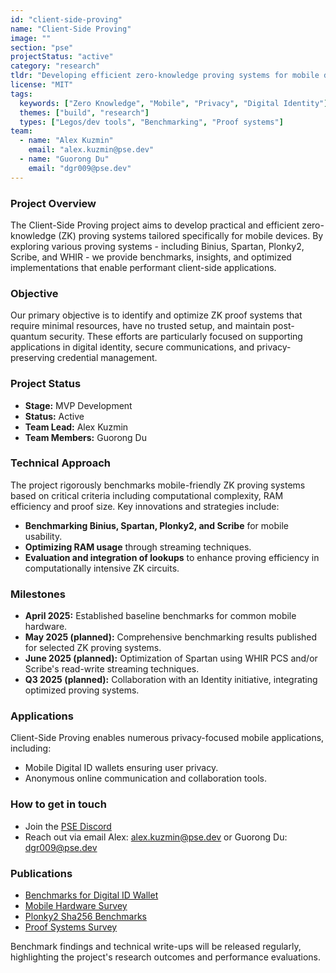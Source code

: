 ```yaml
---
id: "client-side-proving"
name: "Client-Side Proving"
image: ""
section: "pse"
projectStatus: "active"
category: "research"
tldr: "Developing efficient zero-knowledge proving systems for mobile devices, enabling private digital ID and secure communication with minimal resources."
license: "MIT"
tags:
  keywords: ["Zero Knowledge", "Mobile", "Privacy", "Digital Identity"]
  themes: ["build", "research"]
  types: ["Legos/dev tools", "Benchmarking", "Proof systems"]
team:
  - name: "Alex Kuzmin"
    email: "alex.kuzmin@pse.dev"
  - name: "Guorong Du"
    email: "dgr009@pse.dev"
---
```


### Project Overview

The Client-Side Proving project aims to develop practical and efficient zero-knowledge (ZK) proving systems tailored specifically for mobile devices. By exploring various proving systems - including Binius, Spartan, Plonky2, Scribe, and WHIR - we provide benchmarks, insights, and optimized implementations that enable performant client-side applications.

### Objective

Our primary objective is to identify and optimize ZK proof systems that require minimal resources, have no trusted setup, and maintain post-quantum security. These efforts are particularly focused on supporting applications in digital identity, secure communications, and privacy-preserving credential management.

### Project Status

- **Stage:** MVP Development
- **Status:** Active
- **Team Lead:** Alex Kuzmin
- **Team Members:** Guorong Du

### Technical Approach

The project rigorously benchmarks mobile-friendly ZK proving systems based on critical criteria including computational complexity, RAM efficiency and proof size. Key innovations and strategies include:

- **Benchmarking Binius, Spartan, Plonky2, and Scribe** for mobile usability.
- **Optimizing RAM usage** through streaming techniques.
- **Evaluation and integration of lookups** to enhance proving efficiency in computationally intensive ZK circuits.

### Milestones

- **April 2025:** Established baseline benchmarks for common mobile hardware.
- **May 2025 (planned):** Comprehensive benchmarking results published for selected ZK proving systems.
- **June 2025 (planned):** Optimization of Spartan using WHIR PCS and/or Scribe's read-write streaming techniques.
- **Q3 2025 (planned):** Collaboration with an Identity initiative, integrating optimized proving systems.

### Applications

Client-Side Proving enables numerous privacy-focused mobile applications, including:

- Mobile Digital ID wallets ensuring user privacy.
- Anonymous online communication and collaboration tools.

### How to get in touch

- Join the [PSE Discord](https://discord.com/invite/sF5CT5rzrR)
- Reach out via email Alex: alex.kuzmin@pse.dev or Guorong Du: dgr009@pse.dev

### Publications

- [Benchmarks for Digital ID Wallet](https://hackmd.io/@clientsideproving/S1wiUc0n1e)
- [Mobile Hardware Survey](https://hackmd.io/@clientsideproving/ByqafXAv1e)
- [Plonky2 Sha256 Benchmarks](https://hackmd.io/@clientsideproving/B1xLCuJL5yg)
- [Proof Systems Survey](https://hackmd.io/@clientsideproving/HyKBkz7jye)

Benchmark findings and technical write-ups will be released regularly, highlighting the project's research outcomes and performance evaluations.
